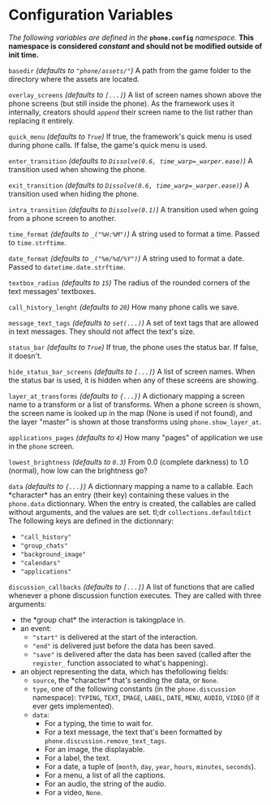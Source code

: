 # Configuration Variables

*The following variables are defined in the* **`phone.config`** *namespace.*
**This namespace is considered *constant* and should not be modified outside of init time.**

`basedir` *(defaults to `"phone/assets/"`)*
A path from the game folder to the directory where the assets are located.

`overlay_screens` *(defaults to `[...]`)*
A list of screen names shown above the phone screens (but still inside the phone). As the framework uses it internally, creators should *`append`* their screen name to the list rather than replacing it entirely.

`quick_menu` *(defaults to `True`)*
If true, the framework's quick menu is used during phone calls. If false, the game's quick menu is used.

`enter_transition` *(defaults to `Dissolve(0.6, time_warp=_warper.ease)`)*
A transition used when showing the phone.

`exit_transition` *(defaults to `Dissolve(0.6, time_warp=_warper.ease)`)*
A transition used when hiding the phone.

`intra_transition` *(defaults to `Dissolve(0.1)`)*
A transition used when going from a phone screen to another.

`time_format` *(defaults to `_("%H:%M")`)*
A string used to format a time. Passed to `time.strftime`.

`date_format` *(defaults to `_("%m/%d/%Y")`)*
A string used to format a date. Passed to `datetime.date.strftime`.

`textbox_radius` *(defaults to `15`)*
The radius of the rounded corners of the text messages' textboxes.

`call_history_lenght` *(defaults to `20`)*
How many phone calls we save.

`message_text_tags` *(defaults to `set(...)`)*
A set of text tags that are allowed in text messages. They should not affect the text's size.

`status_bar` *(defaults to `True`)*
If true, the phone uses the status bar. If false, it doesn't.

`hide_status_bar_screens` *(defaults to `[...]`)*
A list of screen names. When the status bar is used, it is hidden when any of these screens are showing.

`layer_at_transforms` *(defaults to `{...}`)*
A dictionary mapping a screen name to a transform or a list of transforms. When a phone screen is shown, the screen name is looked up in the map (None is used if not found), and the layer "master" is shown at those transforms using `phone.show_layer_at`.

`applications_pages` *(defaults to `4`)*
How many "pages" of application we use in the `phone` screen.

`lowest_brightness` *(defaults to `0.3`)*
From 0.0 (complete darkness) to 1.0 (normal), how low can the brightness go?

`data` *(defaults to `{...}`)*
A dictionnary mapping a name to a callable. Each \*character\* has an entry (their key) containing these values in the `phone.data` dictionnary. When the entry is created, the callables are called without arguments, and the values are set.
tl;dr `collections.defaultdict`
The following keys are defined in the dictionnary:
- `"call_history"`
- `"group_chats"`
- `"background_image"`
- `"calendars"`
- `"applications"`

`discussion_callbacks` *(defaults to `[...]`)*
A list of functions that are called whenever a phone discussion function executes.
They are called with three arguments:
- the \*group chat\* the interaction is takingplace in.
- an event:
    - `"start"` is delivered at the start of the interaction.
    - `"end"` is delivered just before the data has been saved.
    - `"save"` is delivered after the data has been saved (called after the `register_` function associated to what's happening).
- an object representing the data, which has thefollowing fields:
    - `source`, the \*character\* that's sending the data, or `None`.
    - `type`, one of the following constants (in the `phone.discussion` namespace): `TYPING`, `TEXT`, `IMAGE`, `LABEL`, `DATE`, `MENU`, `AUDIO`, `VIDEO` (if it ever gets implemented).
    - `data`:
        - For a typing, the time to wait for.             
        - For a text message, the text that's been formatted by `phone.discussion.remove_text_tags`.             
        - For an image, the displayable.
        - For a label, the text.
        - For a date, a tuple of (`month`, `day`, `year`, `hours`, `minutes`, `seconds`).
        - For a menu, a list of all the captions.
        - For an audio, the string of the audio.
        - For a video, `None`.